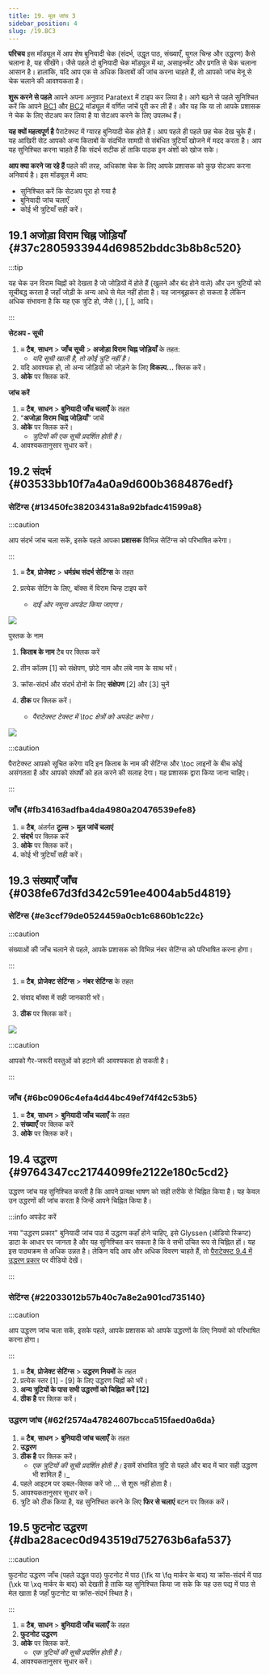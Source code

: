 ```yaml
---
title: 19. मूल जांच 3
sidebar_position: 4
slug: /19.BC3
---
```


**परिचय**  इस मॉड्यूल में आप शेष बुनियादी चेक (संदर्भ, उद्धृत पाठ, संख्याएँ, युगल चिन्ह और उद्धरण) कैसे चलाना है, यह सीखेंगे। जैसे पहले दो बुनियादी चेक मॉड्यूल में था, असाइनमेंट और प्रगति से चेक चलाना आसान है। हालांकि, यदि आप एक से अधिक किताबों की जांच करना चाहते हैं, तो आपको जांच मेनू से चेक चलाने की आवश्यकता है।

**शुरू करने से पहले**  आपने अपना अनुवाद Paratext में टाइप कर लिया है। आगे बढ़ने से पहले सुनिश्चित करें कि आपने [BC1](/5.BC1) और [BC2](/12.BC2) मॉड्यूल में वर्णित जांचें पूरी कर ली हैं। और यह कि या तो आपके प्रशासक ने चेक के लिए सेटअप कर लिया है या सेटअप करने के लिए उपलब्ध हैं।

**यह क्यों महत्वपूर्ण है**  पैराटेक्स्ट में ग्यारह बुनियादी चेक होते हैं। आप पहले ही पहले छह चेक देख चुके हैं। यह आखिरी सेट आपको अन्य किताबों के संदर्भित सामग्री से संबंधित त्रुटियाँ खोजने में मदद करता है। आप यह सुनिश्चित करना चाहते हैं कि संदर्भ सटीक हों ताकि पाठक इन अंशों को खोज सके।

**आप क्या करने जा रहे हैं**  पहले की तरह, अधिकांश चेक के लिए आपके प्रशासक को कुछ सेटअप करना अनिवार्य है। इस मॉड्यूल में आप:

- सुनिश्चित करें कि सेटअप पूरा हो गया है
- बुनियादी जांच चलाएँ
- कोई भी त्रुटियाँ सही करें।

## 19.1 अजोड़ा विराम चिह्न जोड़ियाँ {#37c2805933944d69852bddc3b8b8c520}

:::tip

यह चेक उन विराम चिह्नों को देखता है जो जोड़ियों में होते हैं (खुलने और बंद होने वाले) और उन त्रुटियों को सूचीबद्ध करता है जहाँ जोड़ी के अन्य आधे से मेल नहीं होता है। यह जानबूझकर हो सकता है लेकिन अधिक संभावना है कि यह एक त्रुटि हो, जैसे ( ), [ ], आदि।

:::

**सेटअप - सूची**

1. **≡ टैब**, **साधन** > **जाँच सूची** > **अजोड़ा विराम चिह्न जोड़ियाँ** के तहत:
   - _यदि सूची खाली है, तो कोई त्रुटि नहीं है।_
2. यदि आवश्यक हो, तो अन्य जोड़ियों को जोड़ने के लिए **विकल्प...** क्लिक करें।
3. **ओके** पर क्लिक करें.

**जांच करें**

1. **≡ टैब**, **साधन** > **बुनियादी जाँच चलाएँ** के तहत
2. “**अजोड़ा विराम चिह्न जोड़ियाँ**” जांचें
3. **ओके** पर क्लिक करें।
   - _त्रुटियों की एक सूची प्रदर्शित होती है।_
4. आवश्यकतानुसार सुधार करें।

## 19.2 संदर्भ {#03533bb10f7a4a0a9d600b3684876edf}

### सेटिंग्स {#13450fc38203431a8a92bfadc41599a8}

:::caution

आप संदर्भ जांच चला सकें, इसके पहले आपका **प्रशासक** विभिन्न सेटिंग्स को परिभाषित करेगा।

:::

<div class='notion-row'>
<div class='notion-column' style={{width: 'calc((100% - (min(32px, 4vw) * 1)) * 0.4375)'}}>

1. **≡ टैब**, **प्रोजेक्ट** > **धर्मग्रंथ संदर्भ सेटिंग्स** के तहत

2. प्रत्येक सेटिंग के लिए, बॉक्स में विराम चिन्ह टाइप करें
   - _दाईं ओर नमूना अपडेट किया जाएगा।_

</div><div className='notion-spacer'></div>

<div class='notion-column' style={{width: 'calc((100% - (min(32px, 4vw) * 1)) * 0.5625)'}}>

![](./1019021315.png)

</div><div className='notion-spacer'></div>
</div>

<div class='notion-row'>
<div class='notion-column' style={{width: 'calc((100% - (min(32px, 4vw) * 1)) * 0.4375)'}}>

पुस्तक के नाम

1. **किताब के नाम** टैब पर क्लिक करें

2. तीन कॉलम [1] को संक्षेपण, छोटे नाम और लंबे नाम के साथ भरें।

3. क्रॉस-संदर्भ और संदर्भ दोनों के लिए **संक्षेपण** [2] और [3] चुनें

4. **ठीक** पर क्लिक करें।
   - _पैराटेक्स्ट टेक्स्ट में \toc क्षेत्रों को अपडेट करेगा।_

</div><div className='notion-spacer'></div>

<div class='notion-column' style={{width: 'calc((100% - (min(32px, 4vw) * 1)) * 0.5625)'}}>

![](./1209414794.png)

</div><div className='notion-spacer'></div>
</div>

:::caution

पैराटेक्स्ट आपको सूचित करेगा यदि इन किताब के नाम की सेटिंग्स और \toc लाइनों के बीच कोई असंगतता है और आपको संघर्षों को हल करने की सलाह देगा। यह प्रशासक द्वारा किया जाना चाहिए।

:::

### जाँच {#fb34163adfba4da4980a20476539efe8}

1. **≡ टैब**, अंतर्गत **टूल्स** > **मूल जांचें चलाएं**
2. **संदर्भ** पर क्लिक करें
3. **ओके** पर क्लिक करें।
4. कोई भी त्रुटियाँ सही करें।

## 19.3 संख्याएँ जाँच {#038fe67d3fd342c591ee4004ab5d4819}

### सेटिंग्स {#e3ccf79de0524459a0cb1c6860b1c22c}

:::caution

संख्याओं की जाँच चलाने से पहले, आपके प्रशासक को विभिन्न नंबर सेटिंग्स को परिभाषित करना होगा।

:::

<div class='notion-row'>
<div class='notion-column' style={{width: 'calc((100% - (min(32px, 4vw) * 1)) * 0.5)'}}>

1. **≡ टैब**, **प्रोजेक्ट सेटिंग्स** > **नंबर सेटिंग्स** के तहत

2. संवाद बॉक्स में सही जानकारी भरें।

3. **ठीक** पर क्लिक करें।

</div><div className='notion-spacer'></div>

<div class='notion-column' style={{width: 'calc((100% - (min(32px, 4vw) * 1)) * 0.5)'}}>

![](./11100284.png)

</div><div className='notion-spacer'></div>
</div>

:::caution

आपको गैर-जरूरी वस्तुओं को हटाने की आवश्यकता हो सकती है।

:::

### जाँच {#6bc0906c4efa4d44bc49ef74f42c53b5}

1. **≡ टैब**, **साधन** > **बुनियादी जाँच चलाएँ** के तहत
2. **संख्याएँ** पर क्लिक करें
3. **ओके** पर क्लिक करें।

## 19.4 उद्धरण {#9764347cc21744099fe2122e180c5cd2}

उद्धरण जांच यह सुनिश्चित करती है कि आपने प्रत्यक्ष भाषण को सही तरीके से चिह्नित किया है। यह केवल उन उद्धरणों की जांच करता है जिन्हें आपने चिह्नित किया है।

:::info अपडेट करें

नया "उद्धरण प्रकार" बुनियादी जांच पाठ में उद्धरण कहाँ होने चाहिए, इसे Glyssen (ऑडियो स्क्रिप्ट) डाटा के आधार पर जानता है और यह सुनिश्चित कर सकता है कि वे सभी उचित रूप से चिह्नित हों। यह इस पाठ्यक्रम से अधिक उन्नत है। लेकिन यदि आप और अधिक विवरण चाहते हैं, तो [पैराटेक्स्ट 9.4 में उद्धरण प्रकार](https://vimeo.com/859138745) पर वीडियो देखें।

:::

### सेटिंग्स {#22033012b57b40c7a8e2a901cd735140}

:::caution

आप उद्धरण जांच चला सकें, इसके पहले, आपके प्रशासक को आपके उद्धरणों के लिए नियमों को परिभाषित करना होगा।

:::

1. **≡ टैब**, **प्रोजेक्ट सेटिंग्स** > **उद्धरण नियमों** के तहत
2. प्रत्येक स्तर [1] - [9] के लिए उद्धरण चिह्नों को भरें।
3. **अन्य त्रुटियों के पास सभी उद्धरणों को चिह्नित करें [12]**
4. **ठीक है** पर क्लिक करें।

### उद्धरण जांच {#62f2574a47824607bcca515faed0a6da}

1. **≡ टैब**, **साधन** > **बुनियादी जांच चलाएँ** के तहत
2. **उद्धरण**
3. **ठीक है** पर क्लिक करें।
   - _एक त्रुटियों की सूची प्रदर्शित होती है।_ इसमें संभावित त्रुटि से पहले और बाद में चार सही उद्धरण भी शामिल हैं।_
4. पहले आइटम पर डबल-क्लिक करें जो … से शुरू नहीं होता है।
5. आवश्यकतानुसार सुधार करें।
6. त्रुटि को ठीक किया है, यह सुनिश्चित करने के लिए **फिर से चलाएं** बटन पर क्लिक करें।

## 19.5 फुटनोट उद्धरण {#dba28acec0d943519d752763b6afa537}

:::caution

फुटनोट उद्धरण जाँच (पहले उद्धृत पाठ) फुटनोट में पाठ (\fk या \fq मार्कर के बाद) या क्रॉस-संदर्भ में पाठ (\xk या \xq मार्कर के बाद) को देखती है ताकि यह सुनिश्चित किया जा सके कि यह उस पद्य में पाठ से मेल खाता है जहाँ फुटनोट या क्रॉस-संदर्भ स्थित है।

:::

1. **≡ टैब**, **साधन** > **बुनियादी जाँच चलाएँ** के तहत
2. **फुटनोट उद्धरण**
3. **ओके** पर क्लिक करें.
   - _एक त्रुटियों की सूची प्रदर्शित होती है।_
4. आवश्यकतानुसार सुधार करें।
